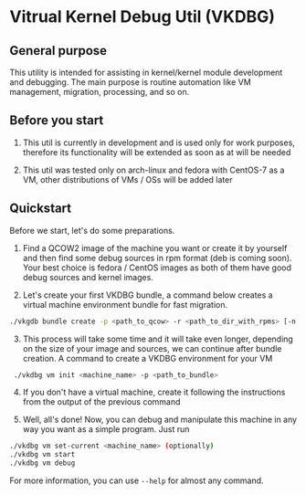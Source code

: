 # Vitrual Kernel Debug Util (VKDBG)

## General purpose

This utility is intended for assisting in kernel/kernel module development and debugging. The main purpose is routine automation like VM management, migration, processing, and so on. 

## Before you start

1. This util is currently in development and is used only for work purposes, therefore its functionality will be extended as soon as at will be needed

2. This util was tested only on arch-linux and fedora with CentOS-7 as a VM, other distributions of VMs / OSs will be added later

## Quickstart

Before we start, let's do some preparations.

1. Find a QCOW2 image of the machine you want or create it by yourself and then find some debug sources in rpm format (deb is coming soon). Your best choice is fedora / CentOS images as both of them have good debug sources and kernel images.


2. Let's create your first VKDBG bundle, a command below creates a virtual machine environment bundle for fast migration.

```bash
./vkgdb bundle create -p <path_to_qcow> -r <path_to_dir_with_rpms> [-n bundle_name] 
```

3. This process will take some time and it will take even longer, depending on the size of your image and sources, we can continue after bundle creation. 
A command to create a VKDBG environment for your VM

```bash
 ./vkdbg vm init <machine_name> -p <path_to_bundle> 
```

4. If you don't have a virtual machine, create it following the instructions from the output of the previous command

5. Well, all's done! Now, you can debug and manipulate this machine in any way you want as a simple program. Just run

```bash
./vkdbg vm set-current <machine_name> (optionally)
./vkdbg vm start
./vkdbg vm debug
```

For more information, you can use ```--help``` for almost any command.
